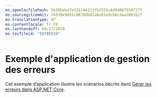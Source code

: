 ```yaml
---
ms.openlocfilehash: 5636beb47e32b184211fb2555c6d9d067550727f
ms.sourcegitcommit: 78339e9891c8676db01a6e81e9cb0cdaa280162f
ms.translationtype: HT
ms.contentlocale: fr-FR
ms.lasthandoff: 04/17/2019
ms.locfileid: "59705534"
---
```

# <a name="error-handling-sample-application"></a>Exemple d'application de gestion des erreurs

Cet exemple d’application illustre les scénarios décrits dans [Gérer les erreurs dans ASP.NET Core](https://docs.microsoft.com/aspnet/core/fundamentals/error-handling).
